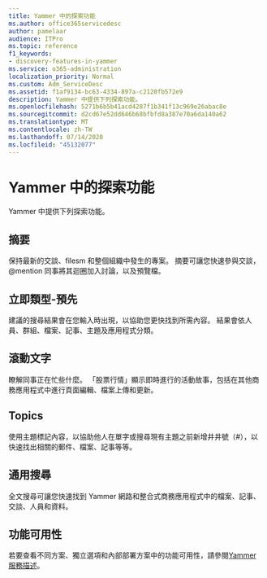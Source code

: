 ```yaml
---
title: Yammer 中的探索功能
ms.author: office365servicedesc
author: pamelaar
audience: ITPro
ms.topic: reference
f1_keywords:
- discovery-features-in-yammer
ms.service: o365-administration
localization_priority: Normal
ms.custom: Adm_ServiceDesc
ms.assetid: f1af9134-bc63-4334-897a-c2120fb572e9
description: Yammer 中提供下列探索功能。
ms.openlocfilehash: 5271b6b5b41acd4287f1b341f13c969e26abac8e
ms.sourcegitcommit: d2cd67e52dd646b68bfbfd8a387e70a6da140a62
ms.translationtype: MT
ms.contentlocale: zh-TW
ms.lasthandoff: 07/14/2020
ms.locfileid: "45132077"
---
```

# <a name="discovery-features-in-yammer"></a>Yammer 中的探索功能

Yammer 中提供下列探索功能。
  
## <a name="feeds"></a>摘要

保持最新的交談、filesm 和整個組織中發生的專案。 摘要可讓您快速參與交談，@mention 同事將其迴圈加入討論，以及預覽檔。

## <a name="instant-type-ahead"></a>立即類型-預先

建議的搜尋結果會在您輸入時出現，以協助您更快找到所需內容。 結果會依人員、群組、檔案、記事、主題及應用程式分類。
    
## <a name="ticker"></a>滾動文字

瞭解同事正在忙些什麼。 「股票行情」顯示即時進行的活動故事，包括在其他商務應用程式中進行頁面編輯、檔案上傳和更新。
  
## <a name="topics"></a>Topics

使用主題標記內容，以協助他人在單字或搜尋現有主題之前新增井井號（#），以快速找出相關的郵件、檔案、記事等等。
  
## <a name="universal-search"></a>通用搜尋

全文搜尋可讓您快速找到 Yammer 網路和整合式商務應用程式中的檔案、記事、交談、人員和資料。
  
## <a name="feature-availability"></a>功能可用性

若要查看不同方案、獨立選項和內部部署方案中的功能可用性，請參閱[Yammer 服務描述](yammer-service-description.md)。
  
  
